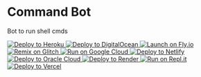 # Command Bot
Bot to run shell cmds

<a href="https://heroku.com/deploy?template=https://github.com/gladsonchala/Commandbot" target="_blank">
  <img src="https://www.herokucdn.com/deploy/button.svg" alt="Deploy to Heroku" />
</a>


<a href="https://cloud.digitalocean.com/apps/new?repo=https://github.com/gladsonchala/Commandbot" target="_blank">
  <img src="https://www.deploytodo.com/do-btn-blue.svg" alt="Deploy to DigitalOcean" />
</a>


<a href="https://flyctl.sh/shell?repo=gladsonchala/Commandbot" target="_blank">
  <img src="https://fly.io/static/images/external/launch-on-flyio-button.svg" alt="Launch on Fly.io" />
</a>


<a href="https://glitch.com/edit/#!/import/github/gladsonchala/Commandbot" target="_blank">
  <img src="https://cdn.glitch.me/2703baf2-b643-4da7-ab91-7ee2a2d00b5b%2Fremix-button-v2.svg" alt="Remix on Glitch" />
</a>


<a href="https://deploy.cloud.run/?git_repo=https://github.com/gladsonchala/Commandbot" target="_blank">
  <img src="https://deploy.cloud.run/button.svg" alt="Run on Google Cloud" />
</a>


<a href="https://app.netlify.com/start/deploy?repository=https://github.com/gladsonchala/Commandbot" target="_blank">
  <img src="https://www.netlify.com/img/deploy/button.svg" alt="Deploy to Netlify" />
</a>


<a href="https://cloud.oracle.com/resourcemanager/stacks/create?zipUrl=https://github.com/gladsonchala/Commandbot/archive/refs/heads/main.zip" target="_blank">
  <img src="https://oci-resourcemanager-plugin.plugins.oci.oraclecloud.com/latest/deploy-to-oracle-cloud.svg" alt="Deploy to Oracle Cloud" />
</a>


<a href="https://render.com/deploy?repo=https://github.com/gladsonchala/Commandbot" target="_blank">
  <img src="https://render.com/images/deploy-to-render-button.svg" alt="Deploy to Render" />
</a>


<a href="https://replit.com/github/gladsonchala/Commandbot" target="_blank">
  <img src="https://replit-docs-images.util.repl.co/images/repls/run-on-replit.svg" alt="Run on Repl.it" />
</a>


<a href="https://vercel.com/new/clone?repository-url=https://github.com/gladsonchala/Commandbot" target="_blank">
  <img src="https://vercel.com/button" alt="Deploy to Vercel" />
</a>